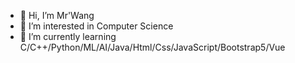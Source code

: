 - 👋 Hi, I’m Mr'Wang
- 👀 I’m interested in Computer Science
- 🌱 I’m currently learning C/C++/Python/ML/AI/Java/Html/Css/JavaScript/Bootstrap5/Vue
